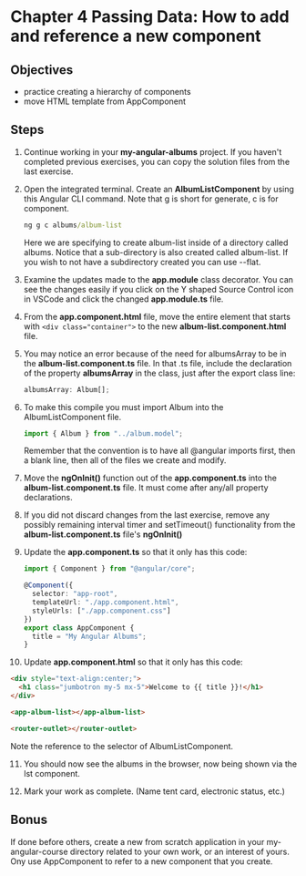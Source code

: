 # Chapter 4 Passing Data: How to add and reference a new component

## Objectives

- practice creating a hierarchy of components
- move HTML template from AppComponent

## Steps

1. Continue working in your **my-angular-albums** project. If you haven't completed previous exercises, you can copy the solution files from the last exercise.

2. Open the integrated terminal. Create an **AlbumListComponent** by using this Angular CLI command. Note that g is short for generate, c is for component.

   ```bat
   ng g c albums/album-list
   ```

   Here we are specifying to create album-list inside of a directory called albums. Notice that a sub-directory is also created called album-list. If you wish to not have a subdirectory created you can use --flat.

3. Examine the updates made to the **app.module** class decorator. You can see the changes easily if you click on the Y shaped Source Control icon in VSCode and click the changed **app.module.ts** file.

4. From the **app.component.html** file, move the entire element that starts with `<div class="container">` to the new **album-list.component.html** file.

5. You may notice an error because of the need for albumsArray to be in the **album-list.component.ts** file. In that .ts file, include the declaration of the property **albumsArray** in the class, just after the export class line:

   ```typescript
   albumsArray: Album[];
   ```

6. To make this compile you must import Album into the AlbumListComponent file.

   ```javascript
   import { Album } from "../album.model";
   ```

    Remember that the convention is to have all @angular imports first, then a blank line, then all of the files we create and modify.

7. Move the **ngOnInit()** function out of the **app.component.ts** into the **album-list.component.ts** file. It must come after any/all property declarations.

8. If you did not discard changes from the last exercise, remove any possibly remaining interval timer and setTimeout() functionality from the **album-list.component.ts** file's **ngOnInit()**

9. Update the **app.component.ts** so that it only has this code:

    ```typescript
    import { Component } from "@angular/core";

    @Component({
      selector: "app-root",
      templateUrl: "./app.component.html",
      styleUrls: ["./app.component.css"]
    })
    export class AppComponent {
      title = "My Angular Albums";
    }
    ```

10. Update **app.component.html** so that it only has this code:

   ```html
   <div style="text-align:center;">
     <h1 class="jumbotron my-5 mx-5">Welcome to {{ title }}!</h1>
   </div>

   <app-album-list></app-album-list>

   <router-outlet></router-outlet>
   ```

   Note the reference to the selector of AlbumListComponent.

11. You should now see the albums in the browser, now being shown via the lst component.

12. Mark your work as complete. (Name tent card, electronic status, etc.)

## Bonus

If done before others, create a new from scratch application in your my-angular-course directory related to your own work, or an interest of yours. Ony use AppComponent to refer to a new component that you create. 